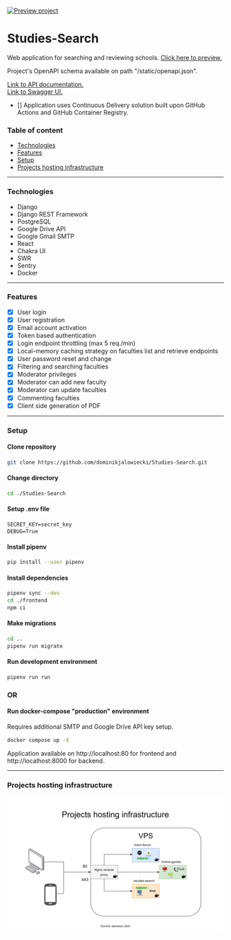 [![Preview project](https://img.shields.io/static/v1?label=Django&message=Preview&color=green&style=flat&logo=Django)][preview]

# Studies-Search

Web application for searching and reviewing schools. [Click here to preview.][preview]

Project's OpenAPI schema available on path "/static/openapi.json". <br/>

[Link to API documentation.](https://djalowiecki.toadres.pl/studies-search/api/static/api_documentation.html)<br/>
[Link to Swagger UI.](https://djalowiecki.toadres.pl/studies-search/api/static/swagger/index.html)

- [] Application uses Continuous Delivery solution built upon GitHub Actions and GitHub Container Registry.

[preview]: https://djalowiecki.toadres.pl/studies-search/

### Table of content

- [Technologies](#technologies)
- [Features](#features)
- [Setup](#setup)
- [Projects hosting infrastructure](#projects-hosting-infrastructure)

---

### Technologies

- Django
- Django REST Framework
- PostgreSQL
- Google Drive API
- Google Gmail SMTP
- React
- Chakra UI
- SWR
- Sentry
- Docker

---

### Features

- [x] User login
- [x] User registration
- [x] Email account activation
- [x] Token based authentication
- [x] Login endpoint throttling (max 5 req./min)
- [x] Local-memory caching strategy on faculties list and retrieve endpoints
- [x] User password reset and change
- [x] Filtering and searching faculties
- [x] Moderator privileges
- [x] Moderator can add new faculty
- [x] Moderator can update faculties
- [x] Commenting faculties
- [x] Client side generation of PDF

---

### Setup

#### Clone repository

```bash
git clone https://github.com/dominikjalowiecki/Studies-Search.git
```

#### Change directory

```bash
cd ./Studies-Search
```

#### Setup .env file

```
SECRET_KEY=secret_key
DEBUG=True
```

#### Install pipenv

```bash
pip install --user pipenv
```

#### Install dependencies

```bash
pipenv sync --dev
cd ./frontend
npm ci
```

#### Make migrations

```bash
cd ..
pipenv run migrate
```

#### Run development environment

```bash
pipenv run run
```

### OR

#### Run docker-compose "production" environment

Requires additional SMTP and Google Drive API key setup.

```bash
docker compose up -d
```

Application available on http://localhost:80 for frontend and http://localhost:8000 for backend.

---

### Projects hosting infrastructure

![Projects hosting infrastructure](/images/vps_infrastructure.drawio.png)
